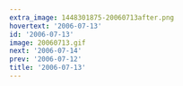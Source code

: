 ```yaml
---
extra_image: 1448301875-20060713after.png
hovertext: '2006-07-13'
id: '2006-07-13'
image: 20060713.gif
next: '2006-07-14'
prev: '2006-07-12'
title: '2006-07-13'
---
```

